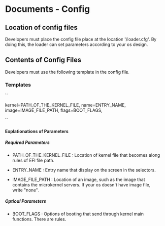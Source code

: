 # Documents - Config

## Location of config files

Developers must place the config file place at the location '/loader.cfg'.
By doing this, the loader can set parameters according to your os design.

## Contents of Config Files

Developers must use the following template in the config file.

### Templates

``

kernel=PATH_OF_THE_KERNEL_FILE,
name=ENTRY_NAME,
image=IMAGE_FILE_PATH,
flags=BOOT_FLAGS,

``

#### Explationations of Parameters

##### Required Parameters

- PATH_OF_THE_KERNEL_FILE : Location of kernel file that becomes along rules of EFI file path.
- ENTRY_NAME : Entry name that display on the screen in the selectors.

- IMAGE_FILE_PATH : Location of an image, such as the image that contains the microkernel servers.
If your os doesn't have image file, write "none".  

##### Optioal Parameters

- BOOT_FLAGS : Options of booting that send through kernel main functions. There are rules.  
